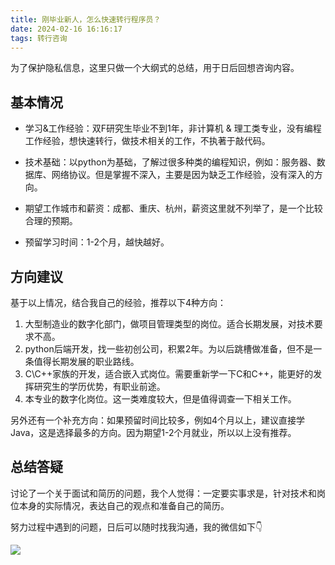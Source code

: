 ```yaml
---
title: 刚毕业新人，怎么快速转行程序员？
date: 2024-02-16 16:16:17
tags: 转行咨询
---
```


为了保护隐私信息，这里只做一个大纲式的总结，用于日后回想咨询内容。


## 基本情况

- 学习&工作经验：双F研究生毕业不到1年，非计算机 & 理工类专业，没有编程工作经验，想快速转行，做技术相关的工作，不执著于敲代码。


- 技术基础：以python为基础，了解过很多种类的编程知识，例如：服务器、数据库、网络协议。但是掌握不深入，主要是因为缺乏工作经验，没有深入的方向。

- 期望工作城市和薪资：成都、重庆、杭州，薪资这里就不列举了，是一个比较合理的预期。

- 预留学习时间：1-2个月，越快越好。

## 方向建议

基于以上情况，结合我自己的经验，推荐以下4种方向：

1. 大型制造业的数字化部门，做项目管理类型的岗位。适合长期发展，对技术要求不高。
2. python后端开发，找一些初创公司，积累2年。为以后跳槽做准备，但不是一条值得长期发展的职业路线。
3. C\C++家族的开发，适合嵌入式岗位。需要重新学一下C和C++，能更好的发挥研究生的学历优势，有职业前途。
4. 本专业的数字化岗位。这一类难度较大，但是值得调查一下相关工作。

另外还有一个补充方向：如果预留时间比较多，例如4个月以上，建议直接学Java，这是选择最多的方向。因为期望1-2个月就业，所以以上没有推荐。

## 总结答疑

讨论了一个关于面试和简历的问题，我个人觉得：一定要实事求是，针对技术和岗位本身的实际情况，表达自己的观点和准备自己的简历。

努力过程中遇到的问题，日后可以随时找我沟通，我的微信如下👇

![](https://www.python-office.com/assets/img/qr-code.b0c382a8.jpg)





